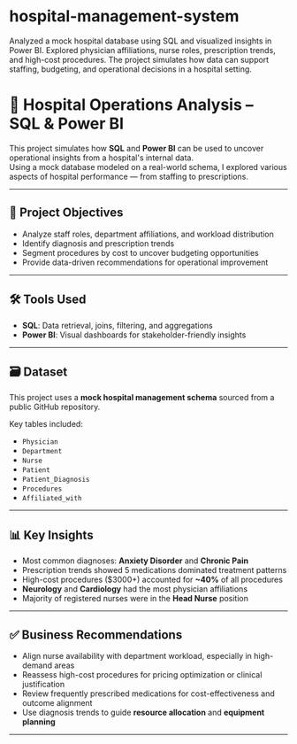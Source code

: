 # hospital-management-system
Analyzed a mock hospital database using SQL and visualized insights in Power BI. Explored physician affiliations, nurse roles, prescription trends, and high-cost procedures. The project simulates how data can support staffing, budgeting, and operational decisions in a hospital setting.


# 🏥 Hospital Operations Analysis – SQL & Power BI

This project simulates how **SQL** and **Power BI** can be used to uncover operational insights from a hospital's internal data.  
Using a mock database modeled on a real-world schema, I explored various aspects of hospital performance — from staffing to prescriptions.

---

## 📌 Project Objectives

- Analyze staff roles, department affiliations, and workload distribution  
- Identify diagnosis and prescription trends  
- Segment procedures by cost to uncover budgeting opportunities  
- Provide data-driven recommendations for operational improvement

---

## 🛠️ Tools Used

- **SQL**: Data retrieval, joins, filtering, and aggregations  
- **Power BI**: Visual dashboards for stakeholder-friendly insights

---

## 🗃️ Dataset

This project uses a **mock hospital management schema** sourced from a public GitHub repository.

Key tables included:
- `Physician`
- `Department`
- `Nurse`
- `Patient`
- `Patient_Diagnosis`
- `Procedures`
- `Affiliated_with`


---

## 📊 Key Insights

- Most common diagnoses: **Anxiety Disorder** and **Chronic Pain**  
- Prescription trends showed 5 medications dominated treatment patterns  
- High-cost procedures ($3000+) accounted for **~40%** of all procedures  
- **Neurology** and **Cardiology** had the most physician affiliations  
- Majority of registered nurses were in the **Head Nurse** position

---

## ✅ Business Recommendations

- Align nurse availability with department workload, especially in high-demand areas  
- Reassess high-cost procedures for pricing optimization or clinical justification  
- Review frequently prescribed medications for cost-effectiveness and outcome alignment  
- Use diagnosis trends to guide **resource allocation** and **equipment planning**

---

